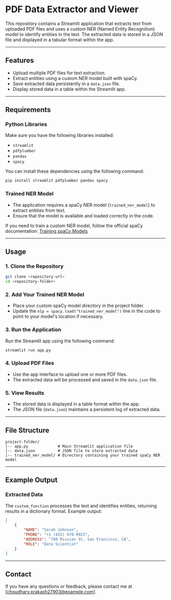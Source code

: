 # PDF Data Extractor and Viewer

This repository contains a Streamlit application that extracts text from uploaded PDF files and uses a custom NER (Named Entity Recognition) model to identify entities in the text. The extracted data is stored in a JSON file and displayed in a tabular format within the app.

---

## Features
- Upload multiple PDF files for text extraction.
- Extract entities using a custom NER model built with spaCy.
- Save extracted data persistently in a `data.json` file.
- Display stored data in a table within the Streamlit app.

---

## Requirements

### Python Libraries
Make sure you have the following libraries installed:

- `streamlit`
- `pdfplumber`
- `pandas`
- `spacy`

You can install these dependencies using the following command:
```bash
pip install streamlit pdfplumber pandas spacy
```

### Trained NER Model
- The application requires a spaCy NER model (`trained_ner_model`) to extract entities from text.
- Ensure that the model is available and loaded correctly in the code.

If you need to train a custom NER model, follow the official spaCy documentation: [Training spaCy Models](https://spacy.io/usage/training)

---

## Usage

### 1. Clone the Repository
```bash
git clone <repository-url>
cd <repository-folder>
```

### 2. Add Your Trained NER Model
- Place your custom spaCy model directory in the project folder.
- Update the `nlp = spacy.load("trained_ner_model")` line in the code to point to your model's location if necessary.

### 3. Run the Application
Run the Streamlit app using the following command:
```bash
streamlit run app.py
```

### 4. Upload PDF Files
- Use the app interface to upload one or more PDF files.
- The extracted data will be processed and saved in the `data.json` file.

### 5. View Results
- The stored data is displayed in a table format within the app.
- The JSON file (`data.json`) maintains a persistent log of extracted data.

---

## File Structure

```
project-folder/
|-- app.py             # Main Streamlit application file
|-- data.json          # JSON file to store extracted data
|-- trained_ner_model/ # Directory containing your trained spaCy NER model
```

---

## Example Output

### Extracted Data
The `custom_function` processes the text and identifies entities, returning results in a dictionary format. Example output:

```json
[
    {
        "NAME": "Sarah Johnson",
        "PHONE": "+1 (415) 678-9923",
        "ADDRESS": "789 Mission St, San Francisco, CA",
        "ROLE": "Data Scientist"
    }
]
```


---

## Contact
If you have any questions or feedback, please contact me at [choudhary.prakash27903@example.com].

